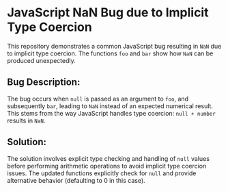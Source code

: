# JavaScript NaN Bug due to Implicit Type Coercion

This repository demonstrates a common JavaScript bug resulting in `NaN` due to implicit type coercion. The functions `foo` and `bar` show how `NaN` can be produced unexpectedly.

## Bug Description:
The bug occurs when `null` is passed as an argument to `foo`, and subsequently `bar`, leading to `NaN` instead of an expected numerical result. This stems from the way JavaScript handles type coercion: `null + number` results in `NaN`.

## Solution:
The solution involves explicit type checking and handling of `null` values before performing arithmetic operations to avoid implicit type coercion issues.  The updated functions explicitly check for `null` and provide alternative behavior (defaulting to 0 in this case).